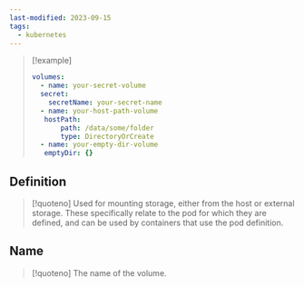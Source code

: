 ```yaml
---
last-modified: 2023-09-15
tags:
  - kubernetes
---
```


>[!example]
>``` yaml
> volumes:
>   - name: your-secret-volume
> 	secret:
> 	  secretName: your-secret-name
>   - name: your-host-path-volume
> 	 hostPath:
> 		 path: /data/some/folder
> 		 type: DirectoryOrCreate
>   - name: your-empty-dir-volume
> 	 emptyDir: {}
>  ```

## Definition

>[!quoteno]
>Used for mounting storage, either from the host or external storage. These specifically relate to the pod for which they are defined, and can be used by containers that use the pod definition.

## Name

>[!quoteno]
>The name of the volume.